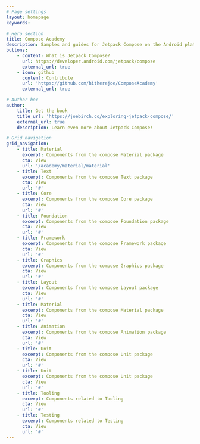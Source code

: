 ```yaml
---
# Page settings
layout: homepage
keywords:

# Hero section
title: Compose Academy
description: Samples and guides for Jetpack Compose on the Android platform
buttons:
    - content: What is Jetpack Compose?
      url: https://developer.android.com/jetpack/compose
      external_url: true
    - icon: github
      content: Contribute
      url: 'https://github.com/hitherejoe/ComposeAcademy'
      external_url: true

# Author box
author:
    title: Get the book
    title_url: 'https://joebirch.co/exploring-jetpack-compose/'
    external_url: true
    description: Learn even more about Jetpack Compose!

# Grid navigation
grid_navigation:
    - title: Material
      excerpt: Components from the compose Material package
      cta: View
      url: '/academy/material/material'
    - title: Text
      excerpt: Components from the compose Text package
      cta: View
      url: '#'
    - title: Core
      excerpt: Components from the compose Core package
      cta: View
      url: '#'
    - title: Foundation
      excerpt: Components from the compose Foundation package
      cta: View
      url: '#'
    - title: Framework
      excerpt: Components from the compose Framework package
      cta: View
      url: '#'
    - title: Graphics
      excerpt: Components from the compose Graphics package
      cta: View
      url: '#'
    - title: Layout
      excerpt: Components from the compose Layout package
      cta: View
      url: '#'
    - title: Material
      excerpt: Components from the compose Material package
      cta: View
      url: '#'
    - title: Animation
      excerpt: Components from the compose Animation package
      cta: View
      url: '#'
    - title: Unit
      excerpt: Components from the compose Unit package
      cta: View
      url: '#'
    - title: Unit
      excerpt: Components from the compose Unit package
      cta: View
      url: '#'
    - title: Tooling
      excerpt: Components related to Tooling
      cta: View
      url: '#'
    - title: Testing
      excerpt: Components related to Testing
      cta: View
      url: '#'
---
```

